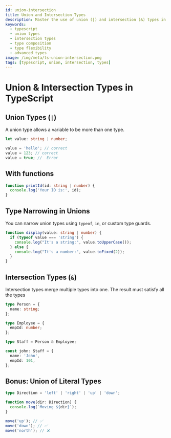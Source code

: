 ```yaml
---
id: union-intersection
title: Union and Intersection Types
description: Master the use of union (|) and intersection (&) types in TypeScript to create flexible and composable type structures.
keywords:
  - typescript
  - union types
  - intersection types
  - type composition
  - type flexibility
  - advanced types
image: /img/meta/ts-union-intersection.png
tags: [typescript, union, intersection, types]
---
```


# Union & Intersection Types in TypeScript

## Union Types (`|`)

A union type allows a variable to be more than one type.

```ts
let value: string | number;

value = 'hello'; // correct
value = 123; // correct
value = true; //  Error
```

## With functions

```ts
function printId(id: string | number) {
  console.log('Your ID is:', id);
}
```

## Type Narrowing in Unions

You can narrow union types using `typeof`, `in`, or custom type guards.

```ts
function display(value: string | number) {
  if (typeof value === 'string') {
    console.log("It's a string:", value.toUpperCase());
  } else {
    console.log("It's a number:", value.toFixed(2));
  }
}
```

## Intersection Types (`&`)

Intersection types merge multiple types into one. The result must satisfy all the types

```ts
type Person = {
  name: string;
};

type Employee = {
  empId: number;
};

type Staff = Person & Employee;

const john: Staff = {
  name: 'John',
  empId: 101,
};
```

## Bonus: Union of Literal Types

```ts
type Direction = 'left' | 'right' | 'up' | 'down';

function move(dir: Direction) {
  console.log(`Moving ${dir}`);
}

move('up'); // ✅
move('down'); // ✅
move('north'); // ❌
```
